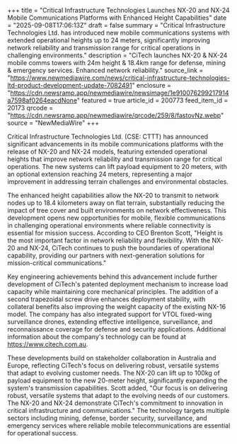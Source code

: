 +++
title = "Critical Infrastructure Technologies Launches NX-20 and NX-24 Mobile Communications Platforms with Enhanced Height Capabilities"
date = "2025-09-08T17:06:13Z"
draft = false
summary = "Critical Infrastructure Technologies Ltd. has introduced new mobile communications systems with extended operational heights up to 24 meters, significantly improving network reliability and transmission range for critical operations in challenging environments."
description = "CiTech launches NX-20 & NX-24 mobile comms towers with 24m height & 18.4km range for defense, mining & emergency services. Enhanced network reliability."
source_link = "https://www.newmediawire.com/news/critical-infrastructure-technologies-ltd-product-development-update-7082491"
enclosure = "https://cdn.newsramp.app/newmediawire/newsimage/1e910076299217914a7598af0264eacdNone"
featured = true
article_id = 200773
feed_item_id = 20173
qrcode = "https://cdn.newsramp.app/newmediawire/qrcode/259/8/fastovNz.webp"
source = "NewMediaWire"
+++

<p>Critical Infrastructure Technologies Ltd. (CSE: CTTT) has announced significant advancements in its mobile communications platforms with the release of NX-20 and NX-24 models, featuring extended operational heights that improve network reliability and transmission range for critical operations. The new systems can lift payload equipment to 20 meters, with an optional extension reaching 24 meters, representing a major improvement in addressing terrain challenges and environmental obstacles.</p><p>The enhanced height capabilities allow the NX-20 to transmit to network nodes up to 18.4 kilometers away on flat terrain, substantially reducing the impact of tree cover and built environments on network effectiveness. This development opens new opportunities for mobile, flexible communications in challenging operational environments where reliable connectivity is essential for mission success. According to CEO Brenton Scott, "Height is the most important factor in network reliability and flexibility. With the NX-20 and NX-24, CiTech continues to push the boundaries of operational capability, providing our partners with next-generation solutions for mission-critical communications."</p><p>Key engineering achievements behind this advancement include further development of CiTech's patented deployment mechanism to increase load capacity while maintaining core mechanical principles. The addition of a second trapezoidal screw drive enhances deployment stability, with collateral benefits also improving the weight capacity of the existing NX-16 model. The company has also integrated support for VTOL fixed-wing surveillance drones, extending effective intelligence, surveillance, and reconnaissance coverage for defense and security applications. Additional information about the company's technology can be found at <a href="https://www.citech.com.au" rel="nofollow" target="_blank">https://www.citech.com.au</a>.</p><p>These developments build on stakeholder collaboration in Australia and Europe, reflecting CiTech's focus on delivering robust, versatile systems that adapt to evolving customer needs. The NX-20 can lift up to 100kg of payload equipment to the new 20-meter height, significantly expanding the system's transmission capabilities. Scott added, "Our focus is on delivering robust, versatile systems that adapt to the evolving needs of our customers. The NX-20 and NX-24 demonstrate CiTech's commitment to innovation in critical infrastructure and communications." The technology targets multiple sectors including mining, defense, border security, surveillance, and emergency services where reliable mobile telecommunications are essential for operational success.</p>